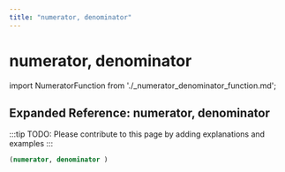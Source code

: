 ```yaml
---
title: "numerator, denominator"
---
```


# numerator, denominator

import NumeratorFunction from './_numerator_denominator_function.md';

<NumeratorFunction />

## Expanded Reference: numerator, denominator

:::tip
TODO: Please contribute to this page by adding explanations and examples
:::

```lisp
(numerator, denominator )
```
